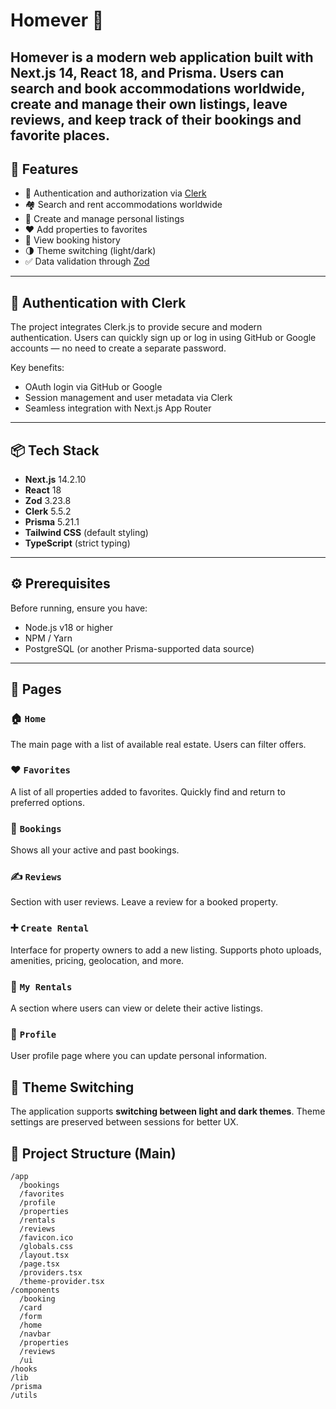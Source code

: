 # Homever 🏡
**Homever** is a modern web application built with **Next.js 14**, **React 18**, and **Prisma**. Users can search and book accommodations worldwide, create and manage their own listings, leave reviews, and keep track of their bookings and favorite places.
---
## 🚀 Features
- 🔐 Authentication and authorization via [Clerk](https://clerk.dev)
- 🏘️ Search and rent accommodations worldwide
- 📝 Create and manage personal listings
- ❤️ Add properties to favorites
- 📅 View booking history
- 🌗 Theme switching (light/dark)
- ✅ Data validation through [Zod](https://zod.dev)
---
## 🔐 Authentication with Clerk
The project integrates Clerk.js to provide secure and modern authentication. Users can quickly sign up or log in using GitHub or Google accounts — no need to create a separate password.

Key benefits:
- OAuth login via GitHub or Google
- Session management and user metadata via Clerk
- Seamless integration with Next.js App Router
---
## 📦 Tech Stack
- **Next.js** 14.2.10
- **React** 18
- **Zod** 3.23.8
- **Clerk** 5.5.2
- **Prisma** 5.21.1
- **Tailwind CSS** (default styling)
- **TypeScript** (strict typing)
---
## ⚙️ Prerequisites
Before running, ensure you have:
- Node.js v18 or higher
- NPM / Yarn
- PostgreSQL (or another Prisma-supported data source)
---
## 📄 Pages
### 🏠 `Home`  
The main page with a list of available real estate. Users can filter offers.

### ❤️ `Favorites`  
A list of all properties added to favorites. Quickly find and return to preferred options.

### 📅 `Bookings`  
Shows all your active and past bookings.

### ✍️ `Reviews`  
Section with user reviews. Leave a review for a booked property.

### ➕ `Create Rental`  
Interface for property owners to add a new listing. Supports photo uploads, amenities, pricing, geolocation, and more.

### 🏡 `My Rentals`  
A section where users can view or delete their active listings.

### 👤 `Profile`  
User profile page where you can update personal information.

## 🎨 Theme Switching
The application supports **switching between light and dark themes**. Theme settings are preserved between sessions for better UX.

## 📁 Project Structure (Main)
```
/app
  /bookings
  /favorites
  /profile
  /properties
  /rentals
  /reviews
  /favicon.ico
  /globals.css
  /layout.tsx
  /page.tsx
  /providers.tsx
  /theme-provider.tsx
/components
  /booking
  /card
  /form
  /home
  /navbar
  /properties
  /reviews
  /ui 
/hooks
/lib   
/prisma
/utils
```
